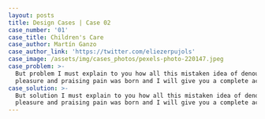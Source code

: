 ```yaml
---
layout: posts
title: Design Cases | Case 02
case_number: '01'
case_title: Children's Care
case_author: Martín Ganzo
case_author_link: 'https://twitter.com/eliezerpujols'
case_image: /assets/img/cases_photos/pexels-photo-220147.jpeg
case_problem: >-
  But problem I must explain to you how all this mistaken idea of denouncing
  pleasure and praising pain was born and I will give you a complete account.
case_solution: >-
  But solution I must explain to you how all this mistaken idea of denouncing
  pleasure and praising pain was born and I will give you a complete account.
---
```


